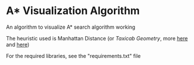 # A* Visualization Algorithm

An algorithm to visualize A* search algorithm working

The heuristic used is Manhattan Distance (or *Taxicab Geometry*, more [here](https://en.wikipedia.org/wiki/Taxicab_geometry) and [here](https://xlinux.nist.gov/dads/HTML/manhattanDistance.html))

For the required libraries, see the "requirements.txt" file
